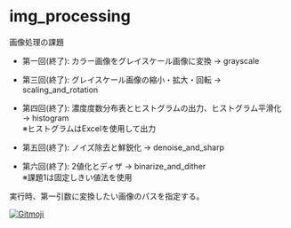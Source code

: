 # img_processing
画像処理の課題

- 第一回(終了): カラー画像をグレイスケール画像に変換 → grayscale

- 第三回(終了): グレイスケール画像の縮小・拡大・回転 → scaling_and_rotation

- 第四回(終了): 濃度度数分布表とヒストグラムの出力、ヒストグラム平滑化 → histogram  
  ※ヒストグラムはExcelを使用して出力

- 第五回(終了): ノイズ除去と鮮鋭化 → denoise_and_sharp

- 第六回(終了): 2値化とディザ → binarize_and_dither  
  ※課題1は固定しきい値法を使用

実行時、第一引数に変換したい画像のパスを指定する。

<a href="https://gitmoji.carloscuesta.me">
  <img src="https://img.shields.io/badge/gitmoji-%20😜%20😍-FFDD67.svg?style=flat-square" alt="Gitmoji">
</a>
